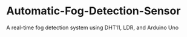 # Automatic-Fog-Detection-Sensor
A real-time fog detection system using DHT11, LDR, and Arduino Uno
